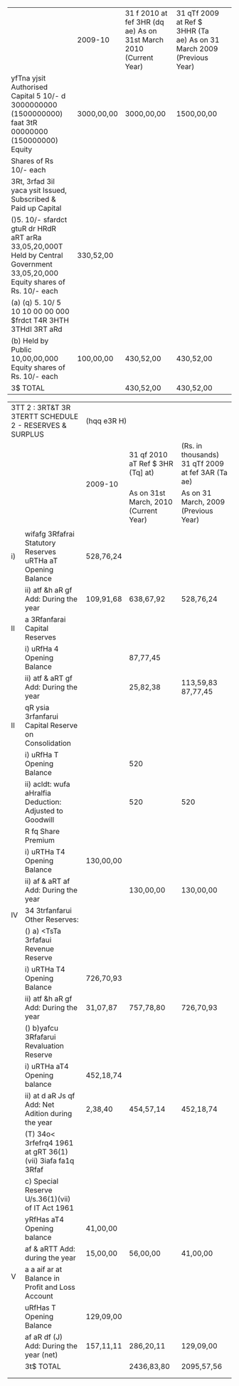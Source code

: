<table><tr><td rowspan="2"></td><td rowspan="2"> 2009-10</td><td rowspan="2">31 f 2010 at fef 3HR (dq ae) As on 31st March 2010 (Current Year)</td><td rowspan="2">31 qTf 2009 at Ref $ 3HHR (Ta ae) As on 31 March 2009 (Previous Year)</td></tr><tr><td></td></tr><tr><td>yfTna yjsit Authorised Capital 5 10/- d 3000000000 (1500000000) faat 3tR 00000000 (150000000) Equity</td><td>3000,00,00</td><td> 3000,00,00</td><td>1500,00,00</td></tr><tr><td>Shares of Rs 10/- each</td><td></td><td></td><td></td></tr><tr><td>3Rt, 3rfad 3il yaca ysit Issued, Subscribed &amp; Paid up Capital</td><td></td><td></td><td></td></tr><tr><td>()5. 10/-  sfardct gtuR dr HRdR aRT arRa 33,05,20,000T Held by Central Government 33,05,20,000 Equity shares of Rs. 10/- each</td><td>330,52,00</td><td></td><td></td></tr><tr><td>(a) (q) 5. 10/ 5 10  10 00 00 000 $frdct T4R 3HTH 3THdI 3RT aRd</td><td></td><td></td><td></td></tr><tr><td>(b) Held by Public 10,00,00,000 Equity shares of Rs. 10/- each</td><td>100,00,00</td><td>430,52,00</td><td>430,52,00</td></tr><tr><td>3$ TOTAL</td><td></td><td>430,52,00</td><td>430,52,00</td></tr></table>

<table><tr><td colspan="2">3TT 2 : 3RT&amp;T 3R 3TERTT SCHEDULE 2 - RESERVES &amp; SURPLUS</td><td colspan="3">(hqq e3R H)</td></tr><tr><td rowspan="3" colspan="2"></td><td rowspan="3">2009-10</td><td>31 qf 2010 aT Ref $ 3HR (Tq] at)</td><td>(Rs. in thousands) 31 qTf 2009 at fef 3AR (Ta ae)</td></tr><tr><td>As on 31st March, 2010 (Current Year)</td><td>As on 31 March, 2009 (Previous Year)</td></tr><tr><td></td><td></td></tr><tr><td>i)</td><td>wifafg 3Rfafrai Statutory Reserves uRTHa aT Opening Balance</td><td>528,76,24</td><td></td><td></td></tr><tr><td></td><td>ii) atf &amp;h aR gf Add: During the year</td><td>109,91,68</td><td>638,67,92</td><td>528,76,24</td></tr><tr><td>II</td><td>a 3Rfanfarai Capital Reserves</td><td></td><td></td><td></td></tr><tr><td></td><td>i) uRfHa 4 Opening Balance</td><td></td><td>87,77,45</td><td></td></tr><tr><td></td><td>ii) atf &amp; aRT gf Add: During the year</td><td></td><td>25,82,38</td><td>113,59,83 87,77,45</td></tr><tr><td>II</td><td> qR ysia 3rfanfarui Capital Reserve on Consolidation</td><td></td><td></td><td></td></tr><tr><td rowspan="3"></td><td>i) uRfHa T Opening Balance</td><td></td><td>520</td><td></td></tr><tr><td>ii) acldt: wufa  aHralfia Deduction: Adjusted to Goodwill</td><td></td><td>520</td><td>520</td></tr><tr><td>R fq Share Premium</td><td></td><td></td><td></td></tr><tr><td></td><td>i) uRTHa T4 Opening Balance</td><td>130,00,00</td><td></td><td></td></tr><tr><td></td><td>ii) af &amp; aRT af Add: During the year</td><td></td><td>130,00,00</td><td>130,00,00</td></tr><tr><td>IV</td><td>34 3trfanfarui Other Reserves:</td><td></td><td></td><td></td></tr><tr><td></td><td>() a) &lt;TsTa 3rfafaui Revenue Reserve</td><td></td><td></td><td></td></tr><tr><td></td><td>i) uRTHa T4 Opening Balance</td><td>726,70,93</td><td></td><td></td></tr><tr><td></td><td>ii) atf &amp;h aR gf Add: During the year</td><td>31,07,87</td><td>757,78,80</td><td>726,70,93</td></tr><tr><td></td><td>() b)yafcu 3Rfafarui Revaluation Reserve</td><td></td><td></td><td></td></tr><tr><td></td><td>i) uRTHa aT4 Opening balance</td><td>452,18,74</td><td></td><td></td></tr><tr><td></td><td>ii) at d aR Js qf Add: Net Adition during the year</td><td>2,38,40</td><td>454,57,14</td><td>452,18,74</td></tr><tr><td></td><td>(T) 34o&lt; 3rfefrq4 1961 at gRT 36(1)(vii)  3iafa fa1q 3Rfaf</td><td></td><td></td><td></td></tr><tr><td rowspan="9">V</td><td>c) Special Reserve U/s.36(1)(vii) of IT Act 1961</td><td></td><td></td><td></td></tr><tr><td>yRfHas aT4 Opening balance</td><td> 41,00,00</td><td></td><td></td></tr><tr><td>af &amp; aRTT Add: during the year</td><td>15,00,00</td><td>56,00,00</td><td>41,00,00</td></tr><tr><td>a a aif ar  at Balance in Profit and Loss Account</td><td></td><td></td><td></td></tr><tr><td>uRfHas T Opening Balance</td><td>129,09,00</td><td></td><td></td></tr><tr><td>af  aR df (J) Add: During the year (net)</td><td>157,11,11</td><td>286,20,11</td><td>129,09,00</td></tr><tr><td>3t$ TOTAL</td><td></td><td>2436,83,80</td><td>2095,57,56</td></tr><tr><td></td><td></td><td></td><td></td></tr><tr><td></td><td></td><td></td><td></td></tr></table>